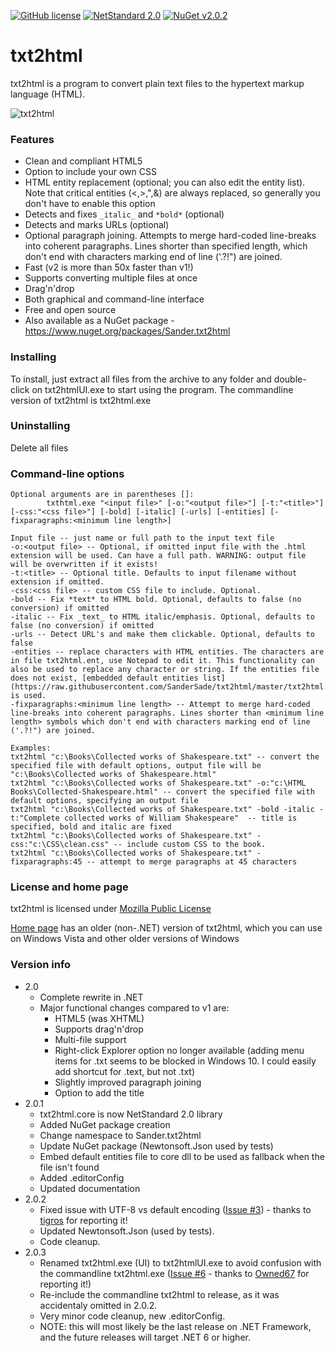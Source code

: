 [![GitHub license](https://img.shields.io/badge/licence-MPL%202.0-brightgreen.svg)](https://github.com/SanderSade/txt2html/blob/master/LICENSE.txt)
[![NetStandard 2.0](https://img.shields.io/badge/-.NET%20Standard%202.0-green.svg)](https://github.com/dotnet/standard/blob/master/docs/versions/netstandard2.0.md)
[![NuGet v2.0.2](https://img.shields.io/badge/NuGet-v2.0.2-lightgrey.svg)](https://www.nuget.org/packages/Sander.txt2html/)


# txt2html
txt2html is a program to convert plain text files to the hypertext markup language (HTML).

![txt2html](https://cloud.githubusercontent.com/assets/18664267/26674887/91636272-46ca-11e7-8be0-2e15e29a1df4.png)

### Features
* Clean and compliant HTML5
* Option to include your own CSS
* HTML entity replacement (optional; you can also edit the entity list). Note that critical entities (<,>,",&) are always replaced, so generally you don't have to enable this option
* Detects and fixes `_italic_` and `*bold*` (optional)
* Detects and marks URLs (optional)
* Optional paragraph joining. Attempts to merge hard-coded line-breaks into coherent paragraphs. Lines shorter than specified length, which don't end with characters marking end of line ('.?!") are joined.
* Fast (v2 is more than 50x faster than v1!)
* Supports converting multiple files at once
* Drag'n'drop
* Both graphical and command-line interface
* Free and open source
* Also available as a NuGet package - https://www.nuget.org/packages/Sander.txt2html

### Installing
To install, just extract all files from the archive to any folder and double-click on txt2htmlUI.exe to start using the program. The commandline version of txt2html is txt2html.exe

### Uninstalling
Delete all files

### Command-line options
```
Optional arguments are in parentheses []:  
        txthtml.exe "<input file>" [-o:"<output file>"] [-t:"<title>"] [-css:"<css file>"] [-bold] [-italic] [-urls] [-entities] [-fixparagraphs:<minimum line length>]  
        
Input file -- just name or full path to the input text file
-o:<output file> -- Optional, if omitted input file with the .html extension will be used. Can have a full path. WARNING: output file will be overwritten if it exists!
-t:<title> -- Optional title. Defaults to input filename without extension if omitted.
-css:<css file> -- custom CSS file to include. Optional.
-bold -- Fix *text* to HTML bold. Optional, defaults to false (no conversion) if omitted
-italic -- Fix _text_ to HTML italic/emphasis. Optional, defaults to false (no conversion) if omitted
-urls -- Detect URL's and make them clickable. Optional, defaults to false
-entities -- replace characters with HTML entities. The characters are in file txt2html.ent, use Notepad to edit it. This functionality can also be used to replace any character or string. If the entities file does not exist, [embedded default entities list](https://raw.githubusercontent.com/SanderSade/txt2html/master/txt2html.core/txt2html.ent) is used.
-fixparagraphs:<minimum line length> -- Attempt to merge hard-coded line-breaks into coherent paragraphs. Lines shorter than <minimum line length> symbols which don't end with characters marking end of line ('.?!") are joined.

Examples:
txt2html "c:\Books\Collected works of Shakespeare.txt" -- convert the specified file with default options, output file will be "c:\Books\Collected works of Shakespeare.html"
txt2html "c:\Books\Collected works of Shakespeare.txt" -o:"c:\HTML Books\Collected-Shakespeare.html" -- convert the specified file with default options, specifying an output file
txt2html "c:\Books\Collected works of Shakespeare.txt" -bold -italic -t:"Complete collected works of William Shakespeare"  -- title is specified, bold and italic are fixed
txt2html "c:\Books\Collected works of Shakespeare.txt" -css:"c:\CSS\clean.css" -- include custom CSS to the book.
txt2html "c:\Books\Collected works of Shakespeare.txt" -fixparagraphs:45 -- attempt to merge paragraphs at 45 characters
```

### License and home page
txt2html is licensed under [Mozilla Public License](https://github.com/SanderSade/txt2html/blob/master/LICENSE.txt)

[Home page](http://dukelupus.com/txt2html) has an older (non-.NET) version of txt2html, which you can use on Windows Vista and other older versions of Windows

### Version info
* 2.0
  * Complete rewrite in .NET
  * Major functional changes compared to v1 are:
    * HTML5 (was XHTML)
    * Supports drag'n'drop
    * Multi-file support
    * Right-click Explorer option no longer available (adding menu items for .txt seems to be blocked in Windows 10. I could easily add shortcut for .text, but not .txt)
    * Slightly improved paragraph joining
    * Option to add the title
* 2.0.1
  * txt2html.core is now NetStandard 2.0 library
  * Added NuGet package creation
  * Change namespace to Sander.txt2html
  * Update NuGet package (Newtonsoft.Json used by tests)
  * Embed default entities file to core dll to be used as fallback when the file isn't found
  * Added .editorConfig
  * Updated documentation
* 2.0.2
  * Fixed issue with UTF-8 vs default encoding ([Issue #3](https://github.com/SanderSade/txt2html/issues/3)) - thanks to [tigros](https://github.com/tigros) for reporting it!
  * Updated Newtonsoft.Json (used by tests).
  * Code cleanup.
* 2.0.3
  * Renamed txt2html.exe (UI) to txt2htmlUI.exe to avoid confusion with the commandline txt2html.exe ([Issue #6](https://github.com/SanderSade/txt2html/issues/6) - thanks to [Owned67](https://github.com/Owned67) for reporting it!)
  * Re-include the commandline txt2html to release, as it was accidentaly omitted in 2.0.2.
  * Very minor code cleanup, new .editorConfig.
  * NOTE: this will most likely be the last release on .NET Framework, and the future releases will target .NET 6 or higher.